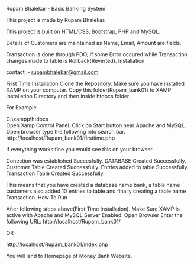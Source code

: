 Rupam Bhalekar - Basic Banking System

This project is made by Rupam Bhalekar.

This project is built on HTML/CSS, Bootstrap, PHP and MySQL.

Details of Customers are maintained as Name, Email, Amount are fields.

Transaction is done through PDO, If some Error occured while Transaction changes made to table is Rollback(Reverted).
Installation

contact :- rupambhalekar@gmail.com

First Time Installation
Clone the Repository.
Make sure you have installed XAMP on your computer.
Copy this folder(Rupam_bank01) to XAMP installation Directory and then inside htdocs folder.


For Example

C:\xampp\htdocs\
Open Xamp Control Panel. Click on Start button near Apache and MySQL.
Open browser type the following into search bar.
http://localhost/Rupam_bank01/firsttime.php


If everything works fine you would see this on your browser.

Conection was established Succesfully.
DATABASE Created Successfully.
Customer Table Created Successfully.
Entries added to table Successfully.
Transaction Table Created Successfully.

This means that you have created a database name bank, a table name customers also added 10 entries to table and finally creating a table name Transaction.
How To Run

After following steps above(First Time Installation).
Make Sure XAMP is active with Apache and MySQL Server Enabled.
Open Browser Enter the following URL:
http://localhost/Rupam_bank01/

OR

http://localhost/Rupam_bank01/index.php

You will land to Homepage of Money Bank Website.

